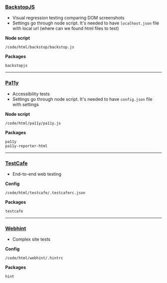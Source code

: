 ### [BackstopJS](https://github.com/garris/BackstopJS)
- Visual regression testing comparing DOM screenshots
- Settings go through node script. It's needed to have `localhost.json` file with local url (where can we found html files to test)

**Node script**

    /code/html/backstop/backstop.js

**Packages**

    backstopjs
---
### [Pa11y](https://pa11y.org/)
- Accessibility tests
- Settings go through node script. It's needed to have `config.json` file with settings

**Node script**

    /code/html/pa11y/pa11y.js

**Packages**

    pa11y
    pa11y-reporter-html
---
### [TestCafe](https://devexpress.github.io/testcafe/)
- End-to-end web testing

**Config**

    /code/html/testcafe/.testcaferc.json

**Packages**

    testcafe
---
### [Webhint](https://webhint.io)
- Complex site tests

**Config**

    /code/html/webhint/.hintrc

**Packages**

    hint
